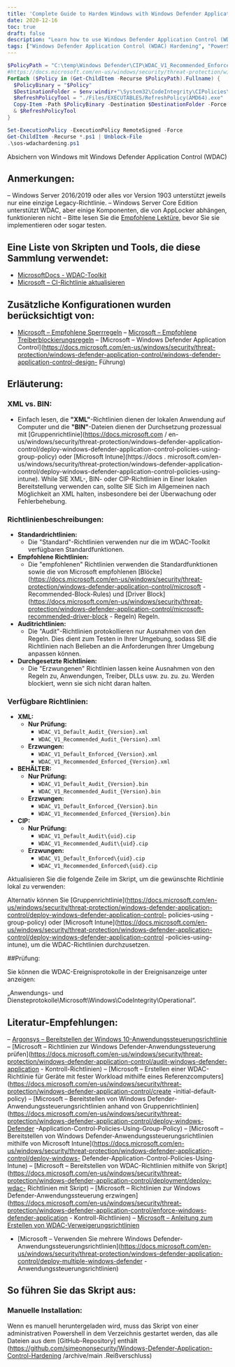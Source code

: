 ```yaml
---
title: 'Complete Guide to Harden Windows with Windows Defender Application Control (WDAC)'
date: 2020-12-16
toc: true
draft: false
description: "Learn how to use Windows Defender Application Control (WDAC) to harden your Windows operating system with scripts and tools."
tags: ["Windows Defender Application Control (WDAC) Hardening", "PowerShell", "PowerShell Script", "Automation", "Compliance", "Blue-Team", "Windows Defender STIG Script", "Windows Defender Hardening", "Windows Defender STIG", "Defender STIG", "Windows Defender Exploit Protection (WDEP)", "Windows Defender Attack Surface Reduction (ASR)", "Windows Server 2016/2019", "Windows Server Core", "Microsoft WDAC-Toolkit", "Refresh CI Policy", "Microsoft Recommended block rules", "Microsoft Recommended driver block rules", "XML policies", "BIN policies", "Group Policy", "Microsoft Intune"]
---
```

```powershell
$PolicyPath = "C:\temp\Windows Defender\CIP\WDAC_V1_Recommended_Enforced\*.cip"
#https://docs.microsoft.com/en-us/windows/security/threat-protection/windows-defender-application-control/deployment/deploy-wdac-policies-with-script
ForEach ($Policy in (Get-ChildItem -Recurse $PolicyPath).Fullname) {
  $PolicyBinary = "$Policy"
  $DestinationFolder = $env:windir+"\System32\CodeIntegrity\CIPolicies\Active\"
  $RefreshPolicyTool = "./Files/EXECUTABLES/RefreshPolicy(AMD64).exe"
  Copy-Item -Path $PolicyBinary -Destination $DestinationFolder -Force
  & $RefreshPolicyTool
}
```
```powershell
Set-ExecutionPolicy -ExecutionPolicy RemoteSigned -Force
Get-ChildItem -Recurse *.ps1 | Unblock-File
.\sos-wdachardening.ps1
```

 Absichern von Windows mit Windows Defender Application Control (WDAC)  ## Anmerkungen: – Windows Server 2016/2019 oder alles vor Version 1903 unterstützt jeweils nur eine einzige Legacy-Richtlinie. – Windows Server Core Edition unterstützt WDAC, aber einige Komponenten, die von AppLocker abhängen, funktionieren nicht – Bitte lesen Sie die [Empfohlene Lektüre](https://github.com/simeononsecurity/Windows-Defender-Application-Control-Hardening#recommended-reading), bevor Sie sie implementieren oder sogar testen.  ## Eine Liste von Skripten und Tools, die diese Sammlung verwendet:  - [MicrosoftDocs - WDAC-Toolkit](https://github.com/MicrosoftDocs/WDAC-Toolkit) - [Microsoft – CI-Richtlinie aktualisieren ](https://www.microsoft.com/en-us/download/details.aspx?id=102925)  ## Zusätzliche Konfigurationen wurden berücksichtigt von:  - [Microsoft – Empfohlene Sperrregeln](https://docs.microsoft.com/en-us/windows/security/threat-protection/windows-defender-application-control/microsoft-recommended-block-rules) – [Microsoft – Empfohlene Treiberblockierungsregeln](https://docs.microsoft.com/en-us/windows/security/threat-protection/windows-defender-application-control/microsoft-recommended-driver-block-rules) – [Microsoft – Windows Defender Application Control](https://docs.microsoft.com/en-us/windows/security/threat-protection/windows-defender-application-control/windows-defender-application-control-design- Führung)  ## Erläuterung:  ### XML vs. BIN:  - Einfach lesen, die **"XML"**-Richtlinien dienen der lokalen Anwendung auf Computer und die **"BIN"**-Dateien dienen der Durchsetzung prozessual mit [Gruppenrichtlinie](https://docs.microsoft.com / en-us/windows/security/threat-protection/windows-defender-application-control/deploy-windows-defender-application-control-policies-using-group-policy) oder [Microsoft Intune](https://docs . microsoft.com/en-us/windows/security/threat-protection/windows-defender-application-control/deploy-windows-defender-application-control-policies-using-intune). While SIE XML-, BIN- oder CIP-Richtlinien in Einer lokalen Bereitstellung verwenden can, sollte SIE Sich im Allgemeinen nach Möglichkeit an XML halten, insbesondere bei der Überwachung oder Fehlerbehebung.  ### Richtlinienbeschreibungen:  - **Standardrichtlinien:**   - Die "Standard"-Richtlinien verwenden nur die im WDAC-Toolkit verfügbaren Standardfunktionen. - **Empfohlene Richtlinien:**   - Die "empfohlenen" Richtlinien verwenden die Standardfunktionen sowie die von Microsoft empfohlenen [Blöcke] (https://docs.microsoft.com/en-us/windows/security/threat-protection/windows-defender-application-control/microsoft - Recommended-Block-Rules) und [Driver Block](https://docs.microsoft.com/en-us/windows/security/threat-protection/windows-defender-application-control/microsoft-recommended-driver-block - Regeln) Regeln. - **Auditrichtlinien:**   - Die "Audit"-Richtlinien protokollieren nur Ausnahmen von den Regeln. Dies dient zum Testen in Ihrer Umgebung, sodass SIE die Richtlinien nach Belieben an die Anforderungen Ihrer Umgebung anpassen können. - **Durchgesetzte Richtlinien:**   - Die "Erzwungenen" Richtlinien lassen keine Ausnahmen von den Regeln zu, Anwendungen, Treiber, DLLs usw. zu. zu. zu. Werden blockiert, wenn sie sich nicht daran halten.  ### Verfügbare Richtlinien:  - **XML:**   - **Nur Prüfung:**     - `WDAC_V1_Default_Audit_{Version}.xml`     - `WDAC_V1_Recommended_Audit_{Version}.xml`   - **Erzwungen:**     - `WDAC_V1_Default_Enforced_{Version}.xml`     - `WDAC_V1_Recommended_Enforced_{Version}.xml` - **BEHÄLTER:**   - **Nur Prüfung:**     - `WDAC_V1_Default_Audit_{Version}.bin`     - `WDAC_V1_Recommended_Audit_{Version}.bin`   - **Erzwungen:**     - `WDAC_V1_Default_Enforced_{Version}.bin`     - `WDAC_V1_Recommended_Enforced_{Version}.bin` - **CIP:**   - **Nur Prüfung:**     - `WDAC_V1_Default_Audit\{uid}.cip`     - `WDAC_V1_Recommended_Audit\{uid}.cip`   - **Erzwungen:**     - `WDAC_V1_Default_Enforced\{uid}.cip`     - `WDAC_V1_Recommended_Enforced\{uid}.cip`  Aktualisieren Sie die folgende Zeile im Skript, um die gewünschte Richtlinie lokal zu verwenden:   Alternativ können Sie [Gruppenrichtlinie](https://docs.microsoft.com/en-us/windows/security/threat-protection/windows-defender-application-control/deploy-windows-defender-application-control- policies-using -group-policy) oder [Microsoft Intune](https://docs.microsoft.com/en-us/windows/security/threat-protection/windows-defender-application-control/deploy-windows-defender-application-control -policies-using-intune), um die WDAC-Richtlinien durchzusetzen.  ##Prüfung:  Sie können die WDAC-Ereignisprotokolle in der Ereignisanzeige unter anzeigen:  „Anwendungs- und Diensteprotokolle\Microsoft\Windows\CodeIntegrity\Operational“.  ## Literatur-Empfehlungen:  – [Argonsys – Bereitstellen der Windows 10-Anwendungssteuerungsrichtlinie](https://argonsys.com/microsoft-cloud/library/deploying-windows-10-application-control-policy/) – [Microsoft – Richtlinien zur Windows Defender-Anwendungssteuerung prüfen](https://docs.microsoft.com/en-us/windows/security/threat-protection/windows-defender-application-control/audit-windows-defender-application - Kontroll-Richtlinien) – [Microsoft – Erstellen einer WDAC-Richtlinie für Geräte mit fester Workload mithilfe eines Referenzcomputers](https://docs.microsoft.com/en-us/windows/security/threat-protection/windows-defender-application-control/create -initial-default-policy) – [Microsoft – Bereitstellen von Windows Defender-Anwendungssteuerungsrichtlinien anhand von Gruppenrichtlinien](https://docs.microsoft.com/en-us/windows/security/threat-protection/windows-defender-application-control/deploy-windows-Defender -Application-Control-Policies-Using-Group-Policy) – [Microsoft – Bereitstellen von Windows Defender-Anwendungssteuerungsrichtlinien mithilfe von Microsoft Intune](https://docs.microsoft.com/en-us/windows/security/threat-protection/windows-defender-application-control/deploy-windows- Defender-Application-Control-Policies-Using-Intune) – [Microsoft – Bereitstellen von WDAC-Richtlinien mithilfe von Skript](https://docs.microsoft.com/en-us/windows/security/threat-protection/windows-defender-application-control/deployment/deploy-wdac- Richtlinien mit Skript) – [Microsoft – Richtlinien zur Windows Defender-Anwendungssteuerung erzwingen](https://docs.microsoft.com/en-us/windows/security/threat-protection/windows-defender-application-control/enforce-windows-defender-application - Kontroll-Richtlinien) – [Microsoft – Anleitung zum Erstellen von WDAC-Verweigerungsrichtlinien](https://docs.microsoft.com/en-us/windows/security/threat-protection/windows-defender-application-control/create-wdac-deny-policy ) - [Microsoft – Verwenden Sie mehrere Windows Defender-Anwendungssteuerungsrichtlinien](https://docs.microsoft.com/en-us/windows/security/threat-protection/windows-defender-application-control/deploy-multiple-windows-defender -Anwendungssteuerungsrichtlinien)  ## So führen Sie das Skript aus:  ### Manuelle Installation:  Wenn es manuell heruntergeladen wird, muss das Skript von einer administrativen Powershell in dem Verzeichnis gestartet werden, das alle Dateien aus dem [GitHub-Repository] enthält (https://github.com/simeononsecurity/Windows-Defender-Application-Control-Hardening /archive/main .Reißverschluss) 